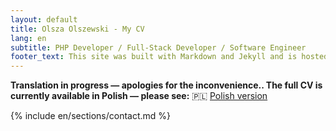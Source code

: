 ```yaml
---
layout: default
title: Olsza Olszewski - My CV
lang: en
subtitle: PHP Developer / Full-Stack Developer / Software Engineer
footer_text: This site was built with Markdown and Jekyll and is hosted on GitHub Pages. The source code is available on GitHub
---
```


**Translation in progress — apologies for the inconvenience.. The full CV is currently available in Polish — please see:** 🇵🇱 [Polish version](/pl/)

{% include en/sections/contact.md %}